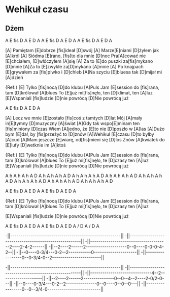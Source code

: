 # Wehikuł czasu
## Dżem


A E fis D
A E D A
A E fis D
A E D A
A E fis D
A E D A

[A] Pamiętam [E]dobrze [fis]ideał [D]swój
[A] Marze[E]niami [D]żyłem jak [A]król
[A] Siódma [E]rano, [fis]to dla mnie [D]noc
Pra[A]cować nie [E]chciałem, [D]włóczyłem [A]się
[A] Za to [E]do puszki za[fis]mykano [D]mnie
[A]Za to [E]zwykle za[D]mykano [A]mnie
[A] Po knajpach [E]grywałem za [fis]piwko i [D]chleb
[A]Na szyciu [E]bluesa tak [D]mijał mi [A]dzień

{Ref:}
[E] Tylko [fis]nocą [D]do klubu [A]Puls
Jam [E]session do [fis]rana, tam [D]królował [A]blues
To [E]już mi[fis]nęło, ten [D]klimat, ten [A]luz
[E]Wspaniali [fis]ludzie [D]nie powrócą
[D]Nie powrócą już

A E fis D
A E D A

[A] Lecz we mnie [E]zostało [fis]coś z tamtych [D]lat
Mój [A]mały in[E]tymny [D]muzyczny [A]świat
[A]Gdy tak wspo[E]minam ten [fis]miniony [D]czas
Wiem [A]jedno, że [E]to nie [D]poszło w [A]las
[A]Dużo bym [E]dał, by [fis]przeżyć to [D]znów
[A]Wehikuł [E]czasu [D]to byłby [A]cud
[A]Mam jeszcze [E]wiarę, od[fis]mieni się [D]los
Znów [A]kwiatek do [E]lufy [D]wetknie im [A]ktoś

{Ref:}
[E] Tylko [fis]nocą [D]do klubu [A]Puls
Jam [E]session do [fis]rana, tam [D]królował [A]blues
To [E]już mi[fis]nęło, te [D]czasy ten [A]luz
[E]Wspaniali [fis]ludzie [D]nie powrócą
[D]Nie powrócą już

A h A h A h A D
A h A h A h A D
A h A h A h A D
A h A h A h A D
A h A h A h A D
A h A h A h A D
A h A h A h A D
A h A h A h A D

A E fis D
A E D A
A E fis D
A E D A

{Ref:}
[E] Tylko [fis]nocą [D]do klubu [A]Puls
Jam [E]session do [fis]rana, tam [D]królował [A]blues
To [E]już mi[fis]nęło, te [D]czasy ten [A]luz

[E]Wspaniali [fis]ludzie [D]nie powrócą
[D]Nie powrócą już

A E fis D
A E D A
A E fis D
A E D A / D A / D A

-||------------------------------------------------------||
-||------------------------------------------------------||
-||--------------------------------------2----2-4-2------||
-||--2----2------2--------------------0--0----0-0-0-4-2--||
-||--0----0-3/4---0-2--2-----------0---------------------||
-||-----------------0--0-3/4-0--2------------------------||

-||------------------------------------------------------||
-||------------------------------------------------------||
-||------------------------------4--2--------------------||
-||--2----2------2---------------0--0--4--2----2-0/2-0---||
-||--0----0-3/4---0-2--2---------------0--0----0--0--0---||
-||-----------------0--0--3/4-0--------------------------||

